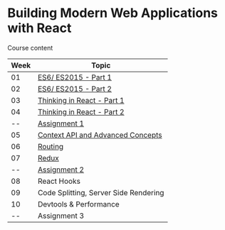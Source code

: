 Building Modern Web Applications with React
===========================================

Course content

Week | Topic
--- | --- 
01 | [ES6/ ES2015 - Part 1](_01_es6_part_1)
02 | [ES6/ ES2015 - Part 2](_02_es6_part_2)
03 | [Thinking in React - Part 1](_03,04_thinking_in_react)
04 | [Thinking in React - Part 2](_03,04_thinking_in_react/enhanced-youtube)
-- | [Assignment 1](_00_assignment_01)
05 | [Context API and Advanced Concepts](_05_advanced_concepts)
06 | [Routing](_06_routing)
07 | [Redux](_07_redux)
-- | [Assignment 2](_00_assignment_01)
08 | React Hooks
09 | Code Splitting, Server Side Rendering
10 | Devtools & Performance
-- | Assignment 3
